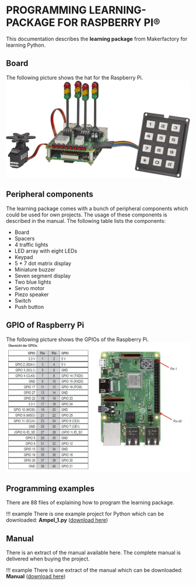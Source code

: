 # PROGRAMMING LEARNING-PACKAGE FOR RASPBERRY PI®

This documentation describes the **learning package** from Makerfactory for learning Python.

## Board

The following picture shows the hat for the Raspberry Pi.
![Board](../../images/raspberry/learning-package-raspberry.jpg)

## Peripheral components

The learning package comes with a bunch of peripheral components which could be used for own projects. The usage of these components is described in the manual. The following table lists the components:

- Board 
- Spacers 
- 4 traffic lights 
- LED array with eight LEDs
- Keypad 
- 5 * 7 dot matrix display 
- Miniature buzzer 
- Seven segment display
- Two blue lights 
- Servo motor
- Piezo speaker 
- Switch 
- Push button 

## GPIO of Raspberry Pi

The following picture shows the GPIOs of the Raspberry Pi.
![GPIO](../../images/raspberry/GPIO.png)

## Programming examples

There are 88 files of explaining how to program the learning package.

!!! example
    There is one example project for Python which can be downloaded: 
    **Ampel_1.py** ([download here](../../source/education/raspberry/Ampel_1.py))

## Manual

There is an extract of the manual available here. The complete manual is delivered when buying the project.

!!! example
    There is one extract of the manual which can be downloaded: 
    **Manual** ([download here](../../source/education/raspberry/1893842_V1_0219_01_VTP_m_de_Leseprobe.pdf))

